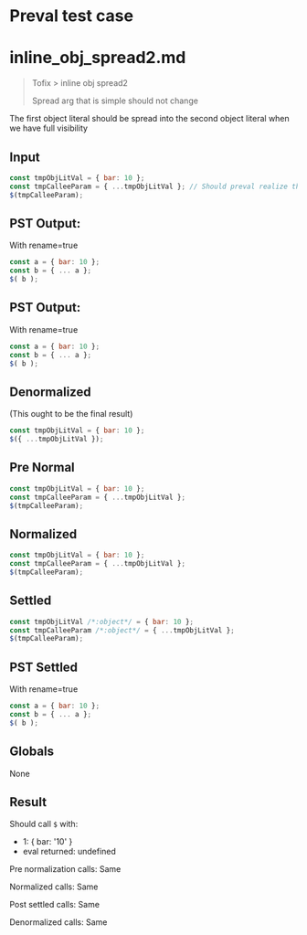 # Preval test case

# inline_obj_spread2.md

> Tofix > inline obj spread2
>
> Spread arg that is simple should not change

The first object literal should be spread into the second object literal when we have full visibility

## Input

`````js filename=intro
const tmpObjLitVal = { bar: 10 };
const tmpCalleeParam = { ...tmpObjLitVal }; // Should preval realize that this is redundant, knowing that the arg is a fresh object already?
$(tmpCalleeParam);
`````

## PST Output:

With rename=true

`````js filename=intro
const a = { bar: 10 };
const b = { ... a };
$( b );
`````

## PST Output:

With rename=true

`````js filename=intro
const a = { bar: 10 };
const b = { ... a };
$( b );
`````

## Denormalized
(This ought to be the final result)

`````js filename=intro
const tmpObjLitVal = { bar: 10 };
$({ ...tmpObjLitVal });
`````

## Pre Normal


`````js filename=intro
const tmpObjLitVal = { bar: 10 };
const tmpCalleeParam = { ...tmpObjLitVal };
$(tmpCalleeParam);
`````

## Normalized


`````js filename=intro
const tmpObjLitVal = { bar: 10 };
const tmpCalleeParam = { ...tmpObjLitVal };
$(tmpCalleeParam);
`````

## Settled


`````js filename=intro
const tmpObjLitVal /*:object*/ = { bar: 10 };
const tmpCalleeParam /*:object*/ = { ...tmpObjLitVal };
$(tmpCalleeParam);
`````

## PST Settled
With rename=true

`````js filename=intro
const a = { bar: 10 };
const b = { ... a };
$( b );
`````

## Globals

None

## Result

Should call `$` with:
 - 1: { bar: '10' }
 - eval returned: undefined

Pre normalization calls: Same

Normalized calls: Same

Post settled calls: Same

Denormalized calls: Same
